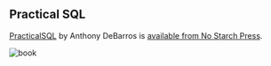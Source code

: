 ## Practical SQL

[PracticalSQL](https://www.nostarch.com/practicalSQL) by Anthony DeBarros is [available from No Starch Press](https://www.nostarch.com/practicalSQL).

![book](https://user-images.githubusercontent.com/83961643/151132746-b33440ad-9e98-430d-a572-6342c57ae10b.jpeg)
